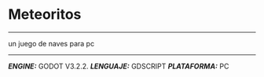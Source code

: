 # Meteoritos
***
un juego de naves para pc
***

***ENGINE:***  GODOT V3.2.2.
***LENGUAJE:***  GDSCRIPT
***PLATAFORMA:***  PC
